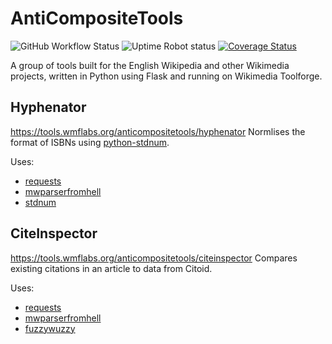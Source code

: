 # AntiCompositeTools
![GitHub Workflow Status](https://img.shields.io/github/workflow/status/AntiCompositeNumber/anticompositetools/Python%20application) ![Uptime Robot status](https://img.shields.io/uptimerobot/status/m783972628-037856cb670609254a10c883?label=website%20status) [![Coverage Status](https://coveralls.io/repos/github/AntiCompositeNumber/anticompositetools/badge.svg?branch=HEAD)](https://coveralls.io/github/AntiCompositeNumber/anticompositetools?branch=master)

A group of tools built for the English Wikipedia and other Wikimedia projects, written in Python using Flask and running on Wikimedia Toolforge.

## Hyphenator
https://tools.wmflabs.org/anticompositetools/hyphenator
Normlises the format of ISBNs using [python-stdnum](https://arthurdejong.org/python-stdnum/).

Uses:
* [requests](https://2.python-requests.org/en/master/)
* [mwparserfromhell](https://github.com/earwig/mwparserfromhell)
* [stdnum](https://github.com/arthurdejong/python-stdnum)

## CiteInspector
https://tools.wmflabs.org/anticompositetools/citeinspector
Compares existing citations in an article to data from Citoid.

Uses:
* [requests](https://2.python-requests.org/en/master/)
* [mwparserfromhell](https://github.com/earwig/mwparserfromhell)
* [fuzzywuzzy](https://github.com/seatgeek/fuzzywuzzy) 
